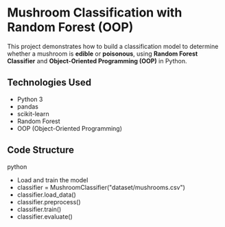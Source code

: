 # Mushroom Classification with Random Forest (OOP)
This project demonstrates how to build a classification model to determine whether a mushroom is **edible** or **poisonous**, using **Random Forest Classifier** and **Object-Oriented Programming (OOP)** in Python.

## Technologies Used
- Python 3
- pandas
- scikit-learn
- Random Forest
- OOP (Object-Oriented Programming)
  

## Code Structure
python
- Load and train the model
- classifier = MushroomClassifier("dataset/mushrooms.csv")
- classifier.load_data()
- classifier.preprocess()
- classifier.train()
- classifier.evaluate()
